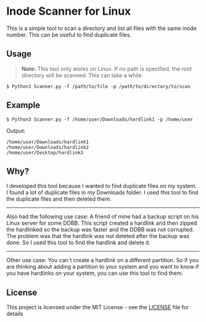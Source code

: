 # Inode Scanner for Linux

This is a simple tool to scan a directory and list all files with the same inode number. This can be useful to find duplicate files.

## Usage
> **Note:** This tool only works on Linux. If no path is specified, the root directory will be scanned. This can take a while.
```
$ Python3 Scanner.py -f /path/to/file -p /path/to/directory/to/scan
```

## Example

```
$ Python3 Scanner.py -f /home/user/Downloads/hardlink1 -p /home/user
```

Output:

```
/home/user/Downloads/hardlink1
/home/user/Downloads/hardlink2
/home/user/Desktop/hardlink3
```

## Why?
I developed this tool because I wanted to find duplicate files on my system. I found a lot of duplicate files in my Downloads folder. I used this tool to find the duplicate files and then deleted them.

---

Also had the following use case: A friend of mine had a backup script on his Linux server for some DDBB. This script created a hardlink and then zipped the hardlinked so the backup was faster and the DDBB was not corrupted. The problem was that the hardlink was not deleted after the backup was done. So I used this tool to find the hardlink and delete it.

---

Other use case: You can´t create a hardlink on a different partition. So if you are thinking about adding a partition to your system and you want to know if you have hardlinks on your system, you can use this tool to find them.

## License

This project is licensed under the MIT License - see the [LICENSE](LICENSE) file for details
